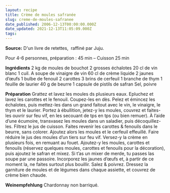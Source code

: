 ```yaml
---
layout: recipe
title: Crème de moules safranée
slug: creme-de-moules-safranee
date_published: 2006-12-13T00:00:00.000Z
date_updated: 2021-12-13T11:05:09.000Z
tags:
---
```


**Source:** D'un livre de retettes,  raffiné par Juju.

Pour 4-6 personnes, préparation : 45 min – Cuisson 25 min

**Ingrédients**
2 kg de moules de bouchot
2 grosses échalotes
20 cl de vin blanc
1 cuil. A soupe de vinaigre de vin
60 cl de crème liquide
2 jaunes d’œufs
1 bulbe de fenouil
2 carottes
3 brins de cerfeuil
1 branche de thym
1 feuille de laurier
40 g de beurre
1 capsule de pistils de safran
Sel, poivre

**Préparation**
Grattez et lavez les moules ds plusieurs eaux. Epluchez et lavez les carottes et le fenouil. Coupez-les en dès. Pelez et émincez les échalotes, puis mettez-les dans un grand faitout avec le vin, le vinaigre, le thym et le laurier. Portez à ébullition, jetez-y les moules, couvrez et faites-les ouvrir sur feu vif, en les secouant de tps en tps (ou bien remuer). À l’aide d’une écumoire, transvasez les moules dans un saladier, puis décoquillez-les. Filtrez le jus de cuisson.
Faites revenir les carottes & fenouils dans le beurre, sans colorer. Ajoutez alors les moules et le cerfeuil effeuillé. Faire réduire le jus des moules d’un tiers sur feu vif. Versez-y la crème en plusieurs fois, en remuant au fouet. Ajoutez-y les moules, carottes et fenouils (réservez quelques moules, carottes et fenouils pour la décoration), puis ajoutez le safran et mixez. Si t’as un mixer de merde, tu passes las soupe par une passoire. Incorporez les jaunes d’œufs et, à partir de ce moment la, ne faites surtout plus bouillir. Salez & poivrez. Dressez la garniture de moules et de légumes dans chaque assiette, et couvrez de crème bien chaude.

**Weinempfehlung** Chardonnay non barriqué.
